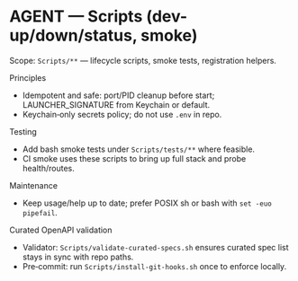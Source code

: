 # AGENT — Scripts (dev-up/down/status, smoke)

Scope: `Scripts/**` — lifecycle scripts, smoke tests, registration helpers.

Principles
- Idempotent and safe: port/PID cleanup before start; LAUNCHER_SIGNATURE from Keychain or default.
- Keychain‑only secrets policy; do not use `.env` in repo.

Testing
- Add bash smoke tests under `Scripts/tests/**` where feasible.
- CI smoke uses these scripts to bring up full stack and probe health/routes.

Maintenance
- Keep usage/help up to date; prefer POSIX sh or bash with `set -euo pipefail`.

Curated OpenAPI validation
- Validator: `Scripts/validate-curated-specs.sh` ensures curated spec list stays in sync with repo paths.
- Pre‑commit: run `Scripts/install-git-hooks.sh` once to enforce locally.
